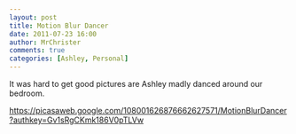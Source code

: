 ```yaml
---
layout: post
title: Motion Blur Dancer
date: 2011-07-23 16:00
author: MrChrister
comments: true
categories: [Ashley, Personal]
---
```

It was hard to get good pictures are Ashley madly danced around our bedroom.

<a href="https://picasaweb.google.com/108001626876662627571/MotionBlurDancer?authkey=Gv1sRgCKmk186V0pTLVw">https://picasaweb.google.com/108001626876662627571/MotionBlurDancer?authkey=Gv1sRgCKmk186V0pTLVw</a>
